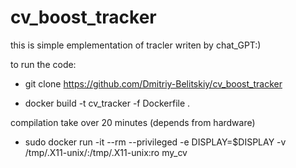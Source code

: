 # cv_boost_tracker

this is simple emplementation of tracler writen by chat_GPT:)

to run the code:

- git clone https://github.com/Dmitriy-Belitskiy/cv_boost_tracker

- docker build -t cv_tracker -f Dockerfile .

compilation take over 20 minutes (depends from hardware)

- sudo docker run -it --rm --privileged -e DISPLAY=$DISPLAY -v /tmp/.X11-unix/:/tmp/.X11-unix:ro my_cv

